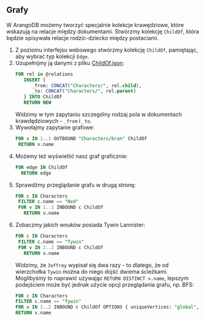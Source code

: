 ## Grafy

W ArangoDB możemy tworzyć specjalnie kolekcje krawędziowe, które wskazują na relacje między dokumentami. Stwórzmy kolekcję `ChildOf`, która będzie opisywała relacje rodzic-dziecko między postaciami.

1. Z poziomu interfejsu webowego stwórzmy kolekcję `ChildOf`, pamiętając, aby wybrać typ kolekcji `Edge`.
2. Uzupełnijmy ją danymi z pliku [ChildOf.json](./ChildOf.json):
   ```sql
   FOR rel in @relations
      INSERT {
         _from: CONCAT("Characters/", rel.child),
         _to: CONCAT("Characters/", rel.parent)
      } INTO ChildOf
      RETURN NEW
   ```
   Widzimy w tym zapytaniu szczególny rodzaj pola w dokumentach krawdędziowych - `_from` i `_to`.
3. Wywołajmy zapytanie grafowe:
   ```sql
   FOR v IN 1..1 OUTBOUND "Characters/bran" ChildOf
    RETURN v.name
   ```
4. Możemy też wyświetlić nasz graf graficznie:
   ```sql
   FOR edge IN ChildOf
     RETURN edge
   ```
5. Sprawdźmy przeglądanie grafu w drugą stronę:
   ```sql
   FOR c IN Characters
    FILTER c.name == "Ned"
    FOR v IN 1..1 INBOUND c ChildOf
      RETURN v.name
   ```
6. Zobaczmy jakich wnuków posiada Tywin Lannister:
   ```sql
   FOR c IN Characters
    FILTER c.name == "Tywin"
    FOR v IN 2..2 INBOUND c ChildOf
      RETURN v.name
   ```
   Widzimy, że `Joffrey` wypisał się dwa razy - to dlatego, że od wierzchołka `Tywin` można do niego dojść dwiema ścieżkami. Moglibyśmy to naprawić używając `RETURN DISTINCT v.name`, lepszym podejściem może być jednak użycie opcji przeglądania grafu, np. BFS:
   ```sql
   FOR c IN Characters
   FILTER c.name == "Tywin"
   FOR v IN 2..2 INBOUND c ChildOf OPTIONS { uniqueVertices: "global", order: "bfs" }
   RETURN v.name
   ```
